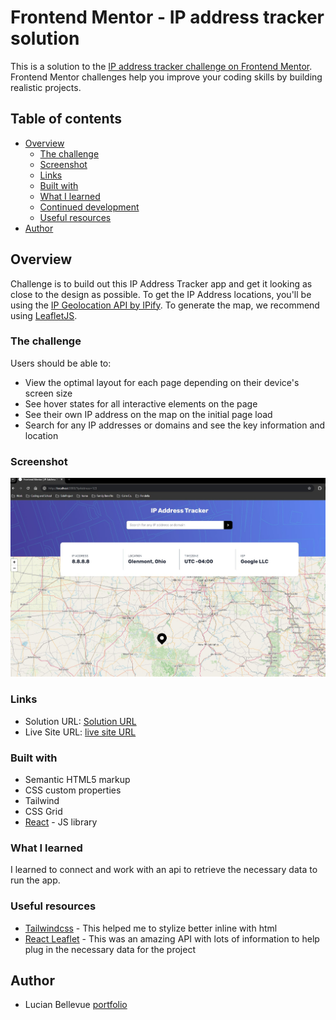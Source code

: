# Frontend Mentor - IP address tracker solution

This is a solution to the [IP address tracker challenge on Frontend Mentor](https://www.frontendmentor.io/challenges/ip-address-tracker-I8-0yYAH0). Frontend Mentor challenges help you improve your coding skills by building realistic projects.

## Table of contents

- [Overview](#overview)
  - [The challenge](#the-challenge)
  - [Screenshot](#screenshot)
  - [Links](#links)
  - [Built with](#built-with)
  - [What I learned](#what-i-learned)
  - [Continued development](#continued-development)
  - [Useful resources](#useful-resources)
- [Author](#author)

## Overview

Challenge is to build out this IP Address Tracker app and get it looking as close to the design as possible. To get the IP Address locations, you'll be using the [IP Geolocation API by IPify](https://geo.ipify.org/). To generate the map, we recommend using [LeafletJS](https://leafletjs.com/).

### The challenge

Users should be able to:

- View the optimal layout for each page depending on their device's screen size
- See hover states for all interactive elements on the page
- See their own IP address on the map on the initial page load
- Search for any IP addresses or domains and see the key information and location

### Screenshot

![](./Screenshot%202024-05-26%20134043.jpg)

### Links

- Solution URL: [Solution URL ](https://github.com/LucianBellevue/ip-tracker-project)
- Live Site URL: [live site URL](https://ip-tracker-project-beryl.vercel.app/)

### Built with

- Semantic HTML5 markup
- CSS custom properties
- Tailwind
- CSS Grid
- [React](https://reactjs.org/) - JS library

### What I learned

I learned to connect and work with an api to retrieve the necessary data to run the app.

### Useful resources

- [Tailwindcss](https://tailwindcss.com) - This helped me to stylize better inline with html
- [React Leaflet](https://react-leaflet.js.org/) - This was an amazing API with lots of information to help plug in the necessary data for the project

## Author

- Lucian Bellevue <a href="https://lucianbellevue.com" target="_blank">portfolio</a>
